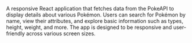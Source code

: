 A responsive React application that fetches data from the PokeAPI to display details about various Pokémon. Users can search for Pokémon by name, view their attributes, and explore basic information such as types, height, weight, and more. The app is designed to be responsive and user-friendly across various screen sizes.
